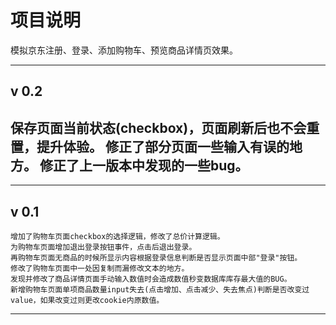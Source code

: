 # 项目说明
模拟京东注册、登录、添加购物车、预览商品详情页效果。

---
## v 0.2
保存页面当前状态(checkbox)，页面刷新后也不会重置，提升体验。
修正了部分页面一些输入有误的地方。
修正了上一版本中发现的一些bug。
---

---
## v 0.1
```
增加了购物车页面checkbox的选择逻辑，修改了总价计算逻辑。
为购物车页面增加退出登录按钮事件，点击后退出登录。
再购物车页面无商品的时候所显示内容根据登录信息判断是否显示页面中部"登录"按钮。
修改了购物车页面中一处因复制而漏修改文本的地方。
发现并修改了商品详情页面手动输入数值时会造成数值秒变数据库库存最大值的BUG。
新增购物车页面单项商品数量input失去(点击增加、点击减少、失去焦点)判断是否改变过value，如果改变过则更改cookie内原数值。
```
---